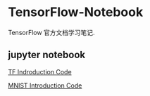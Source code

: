 # TensorFlow-Notebook
TensorFlow 官方文档学习笔记. 

jupyter notebook
--------
[TF Indroduction Code][1]  

[MNIST Introduction Code][2]

[1]: https://nbviewer.jupyter.org/github/Mrhs121/TensorFlow-Notebook/blob/master/TensorFlowFirstDemo1.ipynb
[2]: https://nbviewer.jupyter.org/github/Mrhs121/TensorFlow-Notebook/blob/master/MNIST_Introduction_Code.ipynb

